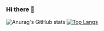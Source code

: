 ### Hi there 👋

<!--
**Rifqips/Rifqips** is a ✨ _special_ ✨ repository because its `README.md` (this file) appears on your GitHub profile.

Here are some ideas to get you started:

- 🔭 I’m currently working on ...
- 🌱 I’m currently learning ...
- 👯 I’m looking to collaborate on ...
- 🤔 I’m looking for help with ...
- 💬 Ask me about ...
- 📫 How to reach me: ...
- 😄 Pronouns: ...
- ⚡ Fun fact: ...
-->
![Anurag's GitHub stats](https://github-readme-stats.vercel.app/api?username=rifqips&show_icons=true&theme=radical) [![Top Langs](https://github-readme-stats.vercel.app/api/top-langs/?username=rifqips&layout=compact)](https://github.com/anuraghazra/github-readme-stats)

